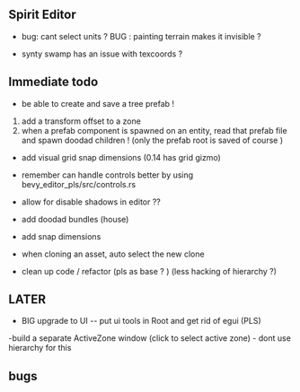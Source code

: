

## Spirit Editor




- bug: cant select units ? 
 BUG : painting terrain makes it invisible ? 
 
 
- synty swamp has an issue with texcoords ?


## Immediate todo 

 

 - be able to create and save a tree prefab ! 
 
 1. add a transform offset to a zone 
 2. when a prefab component is spawned on an entity,  read that prefab file and spawn doodad children ! (only the prefab root is saved of course ) 



- add visual grid snap dimensions (0.14 has grid gizmo)


- remember can  handle controls better  by  using bevy_editor_pls/src/controls.rs




- allow for disable shadows in editor ??

- add doodad bundles (house) 

-  add snap dimensions 

- when cloning an asset, auto select the new clone 

- clean up code / refactor (pls as base ? ) (less hacking of hierarchy ?)
 
 
## LATER  


- BIG  upgrade to UI -- put ui tools in Root and get rid of egui (PLS) 

-build a separate ActiveZone window (click to select active zone) - dont use hierarchy for this 




## bugs 

 